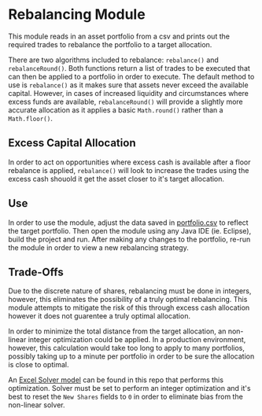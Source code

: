 # Rebalancing Module

This module reads in an asset portfolio from a csv and prints out the required trades to rebalance the portfolio to a target allocation.

There are two algorithms included to rebalance: `rebalance()` and `rebalanceRound()`. Both functions return a list of trades to be executed that can then be applied to a portfolio in order to execute. The default method to use is `rebalance()` as it makes sure that assets never exceed the available capital. However, in cases of increased liquidity and circumstances where excess funds are available, `rebalanceRound()` will provide a slightly more accurate allocation as it applies a basic `Math.round()` rather than a `Math.floor()`.

## Excess Capital Allocation

In order to act on opportunities where excess cash is available after a floor rebalance is applied, `rebalance()` will look to increase the trades using the excess cash shouold it get the asset closer to it's target allocation.

## Use

In order to use the module, adjust the data saved in [portfolio.csv](/src/portfolio.csv) to reflect the target portfolio. Then open the module using any Java IDE (ie. Eclipse), build the project and run. After making any changes to the portfolio, re-run the module in order to view a new rebalancing strategy.

## Trade-Offs

Due to the discrete nature of shares, rebalancing must be done in integers, however, this eliminates the possibility of a truly optimal rebalancing. This module attempts to mitigate the risk of this through excess cash allocation however it does not guarentee a truly optimal allocation. 

In order to minimize the total distance from the target allocation, an non-linear integer optimization could be applied. In a production environment, however, this calculation would take too long to apply to many portfolios, possibly taking up to a minute per portfolio in order to be sure the allocation is close to optimal.

An [Excel Solver model](/PortfolioRebalance.xlsx) can be found in this repo that performs this optimization. Solver must be set to perform an integer optimization and it's best to reset the `New Shares` fields to `0` in order to eliminate bias from the non-linear solver.
